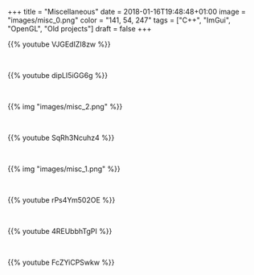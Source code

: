+++
title = "Miscellaneous"
date = 2018-01-16T19:48:48+01:00
image = "images/misc_0.png"
color = "141, 54, 247"
tags = ["C++", "ImGui", "OpenGL", "Old projects"]
draft = false
+++

{{% youtube VJGEdIZI8zw %}}

<br>

{{% youtube dipLI5iGG6g %}}

<br>

{{% img "images/misc_2.png" %}}

<br>

{{% youtube SqRh3Ncuhz4 %}}

<br>

{{% img "images/misc_1.png" %}}

<br>

{{% youtube rPs4Ym502OE %}}

<br>

{{% youtube 4REUbbhTgPI %}}

<br>

{{% youtube FcZYiCPSwkw %}}